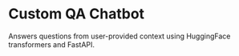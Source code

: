 # Custom QA Chatbot

Answers questions from user-provided context using HuggingFace transformers and FastAPI.
